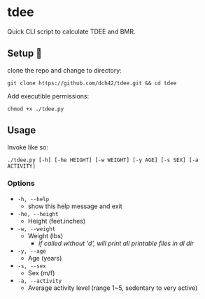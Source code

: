 # tdee
Quick CLI script to calculate TDEE and BMR.

## Setup 🔧
clone the repo and change to directory:
~~~
git clone https://github.com/dch42/tdee.git && cd tdee
~~~

Add executible permissions:
~~~
chmod +x ./tdee.py
~~~

## Usage

Invoke like so:

~~~
./tdee.py [-h] [-he HEIGHT] [-w WEIGHT] [-y AGE] [-s SEX] [-a ACTIVITY]
~~~

### Options
- `-h, --help`
    - show this help message and exit
- `-he, --height`
    - Height (feet.inches)
- `-w, --weight`
    - Weight (lbs) 
        - *if called without 'd', will print all printable files in dl dir*
- `-y, --age`
    - Age (years)
- `-s, --sex`
    - Sex (m/f)
- `-a, --activity`
    - Average activity level (range 1~5, sedentary to very active)
